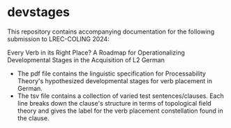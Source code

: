 # devstages

This repository contains accompanying documentation for the following submission to LREC-COLING 2024:

Every Verb in its Right Place? A Roadmap for Operationalizing Developmental Stages in the Acquisition of L2 German


* The pdf file contains the linguistic specification for Processability Theory's hypothesized developmental stages for verb placement in German.
* The tsv file contains a collection of varied test sentences/clauses. Each line breaks down the clause's structure in terms of topological field theory and gives the label for the verb placement constellation found in the clause.
